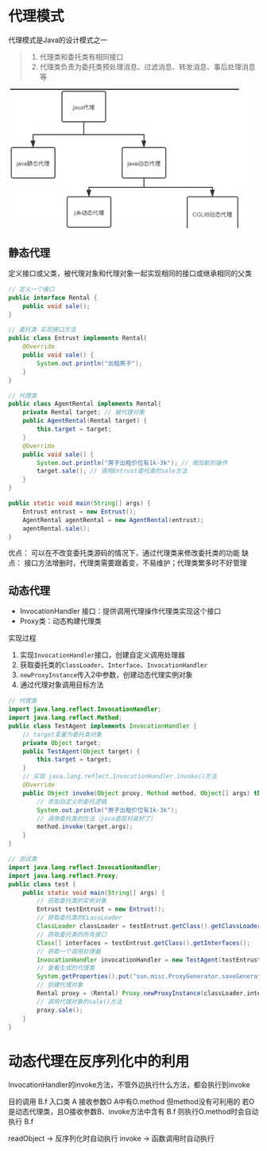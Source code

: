 # 代理模式

代理模式是Java的设计模式之一

> 1. 代理类和委托类有相同接口 	
> 2. 代理类负责为委托类预处理消息、过滤消息、转发消息、事后处理消息等  

![image-20221226153617101](../.gitbook/assets/image-20221226153617101.png)

## 静态代理

定义接口或父类，被代理对象和代理对象一起实现相同的接口或继承相同的父类

```java
// 定义一个接口
public interface Rental {
    public void sale();
}
```

```java
// 委托类 实现接口方法
public class Entrust implements Rental{
    @Override
    public void sale() {
        System.out.println("出租房子");
    }
}
```

```java
// 代理类
public class AgentRental implements Rental{
    private Rental target; // 被代理对象
    public AgentRental(Rental target) {
        this.target = target;
    }
    @Override
    public void sale() {
        System.out.println("房子出租价位有1k-3k"); // 增加新的操作
        target.sale(); // 调用Entrust委托类的sale方法
    }
}
```

```java
public static void main(String[] args) {
    Entrust entrust = new Entrust();
    AgentRental agentRental = new AgentRental(entrust);
    agentRental.sale();
}
```

优点：
可以在不改变委托类源码的情况下，通过代理类来修改委托类的功能
缺点：
接口方法增删时，代理类需要跟着变，不易维护；代理类繁多时不好管理

## 动态代理

* InvocationHandler 接口：提供调用代理操作代理类实现这个接口
* Proxy类：动态构建代理类

实现过程

1. 实现`InvocationHandler`接口，创建自定义调用处理器
2. 获取委托类的`ClassLoader`、`Interface`、`InvocationHandler`
3. `newProxyInstance`传入2中参数，创建动态代理实例对象
4. 通过代理对象调用目标方法

```java
// 代理类
import java.lang.reflect.InvocationHandler;
import java.lang.reflect.Method;
public class TestAgent implements InvocationHandler {
    // target变量为委托类对象
    private Object target;
    public TestAgent(Object target) {
        this.target = target;
    }
    // 实现 java.lang.reflect.InvocationHandler.invoke()方法
    @Override
    public Object invoke(Object proxy, Method method, Object[] args) throws Throwable {
        // 添加自定义的委托逻辑
        System.out.println("房子出租价位有1k-3k");
        // 调用委托类的方法（java底层封装好了）
        method.invoke(target,args);
    }
}
```

```java
// 测试类
import java.lang.reflect.InvocationHandler;
import java.lang.reflect.Proxy;
public class test {
    public static void main(String[] args) {
        // 获取委托类的实例对象
        Entrust testEntrust = new Entrust();
        // 获取委托类的CLassLoader
        ClassLoader classLoader = testEntrust.getClass().getClassLoader();
        // 获取委托类的所有接口
        Class[] interfaces = testEntrust.getClass().getInterfaces();
        // 获取一个调用处理器
        InvocationHandler invocationHandler = new TestAgent(testEntrust);
        // 查看生成的代理类
        System.getProperties().put("sun.misc.ProxyGenerator.saveGeneratedFiles","true");
        // 创建代理对象
        Rental proxy = (Rental) Proxy.newProxyInstance(classLoader,interfaces,invocationHandler);
        // 调用代理对象的sale()方法
        proxy.sale();
    }
}
```

# 动态代理在反序列化中的利用

InvocationHandler的invoke方法，不管外边执行什么方法，都会执行到invoke

目的调用 B.f
入口类 A 接收参数O A中有O.method 但method没有可利用的
若O是动态代理类，且O接收参数B、invoke方法中含有 B.f
则执行O.method时会自动执行 B.f

readObject -> 反序列化时自动执行
invoke -> 函数调用时自动执行